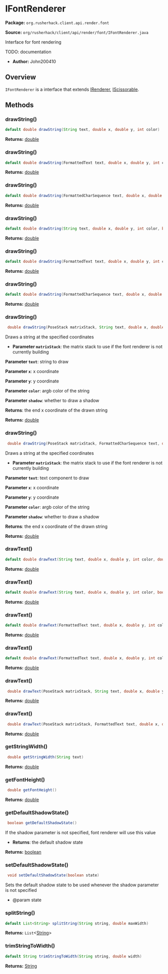 # IFontRenderer

**Package:** `org.rusherhack.client.api.render.font`

**Source:** `org/rusherhack/client/api/render/font/IFontRenderer.java`

Interface for font rendering



TODO: documentation
* **Author:** John200410



## Overview

`IFontRenderer` is a interface that extends [IRenderer](/client/api/render/IRenderer.md), [IScissorable](/client/api/render/IScissorable.md).

## Methods

### drawString()

```java
default double drawString(String text, double x, double y, int color)
```

**Returns:** [double](https://docs.oracle.com/en/java/javase/21/docs/api/java.base/java/lang/Double.html)

### drawString()

```java
default double drawString(FormattedText text, double x, double y, int color)
```

**Returns:** [double](https://docs.oracle.com/en/java/javase/21/docs/api/java.base/java/lang/Double.html)

### drawString()

```java
default double drawString(FormattedCharSequence text, double x, double y, int color)
```

**Returns:** [double](https://docs.oracle.com/en/java/javase/21/docs/api/java.base/java/lang/Double.html)

### drawString()

```java
default double drawString(String text, double x, double y, int color, boolean shadow)
```

**Returns:** [double](https://docs.oracle.com/en/java/javase/21/docs/api/java.base/java/lang/Double.html)

### drawString()

```java
default double drawString(FormattedText text, double x, double y, int color, boolean shadow)
```

**Returns:** [double](https://docs.oracle.com/en/java/javase/21/docs/api/java.base/java/lang/Double.html)

### drawString()

```java
default double drawString(FormattedCharSequence text, double x, double y, int color, boolean shadow)
```

**Returns:** [double](https://docs.oracle.com/en/java/javase/21/docs/api/java.base/java/lang/Double.html)

### drawString()

```java
 double drawString(PoseStack matrixStack, String text, double x, double y, int color, boolean shadow)
```

Draws a string at the specified coordinates
* **Parameter `matrixStack`**: the matrix stack to use if the font renderer is not currently building


**Parameter `text`**: string to draw


**Parameter `x`**: x coordinate


**Parameter `y`**: y coordinate


**Parameter `color`**: argb color of the string


**Parameter `shadow`**: whether to draw a shadow


**Returns**: the end x coordinate of the drawn string



**Returns:** [double](https://docs.oracle.com/en/java/javase/21/docs/api/java.base/java/lang/Double.html)

### drawString()

```java
 double drawString(PoseStack matrixStack, FormattedCharSequence text, double x, double y, int color, boolean shadow)
```

Draws a string at the specified coordinates
* **Parameter `matrixStack`**: the matrix stack to use if the font renderer is not currently building


**Parameter `text`**: text component to draw


**Parameter `x`**: x coordinate


**Parameter `y`**: y coordinate


**Parameter `color`**: argb color of the string


**Parameter `shadow`**: whether to draw a shadow


**Returns**: the end x coordinate of the drawn string



**Returns:** [double](https://docs.oracle.com/en/java/javase/21/docs/api/java.base/java/lang/Double.html)

### drawText()

```java
default double drawText(String text, double x, double y, int color, double maxWidth, double spacing)
```

**Returns:** [double](https://docs.oracle.com/en/java/javase/21/docs/api/java.base/java/lang/Double.html)

### drawText()

```java
default double drawText(String text, double x, double y, int color, boolean shadow, double maxWidth, double spacing)
```

**Returns:** [double](https://docs.oracle.com/en/java/javase/21/docs/api/java.base/java/lang/Double.html)

### drawText()

```java
default double drawText(FormattedText text, double x, double y, int color, double maxWidth, double spacing)
```

**Returns:** [double](https://docs.oracle.com/en/java/javase/21/docs/api/java.base/java/lang/Double.html)

### drawText()

```java
default double drawText(FormattedText text, double x, double y, int color, boolean shadow, double maxWidth, double spacing)
```

**Returns:** [double](https://docs.oracle.com/en/java/javase/21/docs/api/java.base/java/lang/Double.html)

### drawText()

```java
 double drawText(PoseStack matrixStack, String text, double x, double y, int color, boolean shadow, double maxWidth, double spacing)
```

**Returns:** [double](https://docs.oracle.com/en/java/javase/21/docs/api/java.base/java/lang/Double.html)

### drawText()

```java
 double drawText(PoseStack matrixStack, FormattedText text, double x, double y, int color, boolean shadow, double maxWidth, double spacing)
```

**Returns:** [double](https://docs.oracle.com/en/java/javase/21/docs/api/java.base/java/lang/Double.html)

### getStringWidth()

```java
 double getStringWidth(String text)
```

**Returns:** [double](https://docs.oracle.com/en/java/javase/21/docs/api/java.base/java/lang/Double.html)

### getFontHeight()

```java
 double getFontHeight()
```

**Returns:** [double](https://docs.oracle.com/en/java/javase/21/docs/api/java.base/java/lang/Double.html)

### getDefaultShadowState()

```java
 boolean getDefaultShadowState()
```

If the shadow parameter is not specified, font renderer will use this value
* **Returns**: the default shadow state



**Returns:** [boolean](https://docs.oracle.com/en/java/javase/21/docs/api/java.base/java/lang/Boolean.html)

### setDefaultShadowState()

```java
 void setDefaultShadowState(boolean state)
```

Sets the default shadow state to be used whenever the shadow parameter is not specified
* @param state

### splitString()

```java
default List<String> splitString(String string, double maxWidth)
```

**Returns:** `List`<[String](https://docs.oracle.com/en/java/javase/21/docs/api/java.base/java/lang/String.html)>

### trimStringToWidth()

```java
default String trimStringToWidth(String string, double width)
```

**Returns:** [String](https://docs.oracle.com/en/java/javase/21/docs/api/java.base/java/lang/String.html)

